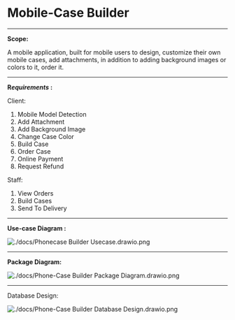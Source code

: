# Mobile-Case Builder

---

**Scope:**

A mobile application, built for mobile users to design, customize their own mobile cases, add attachments, in addition to adding background images or colors to it, order it.

---

**R*equirements* :**

Client:

1. Mobile Model Detection
2. Add Attachment
3. Add Background Image
4. Change Case Color
5. Build Case
6. Order Case
7. Online Payment
8. Request Refund

Staff:

1. View Orders
2. Build Cases
3. Send To Delivery

---

**Use-case Diagram :**

![./docs/Phonecase Builder Usecase.drawio.png](Phonecase_Builder_Usecase.drawio.png)

---

**Package Diagram:**

![./docs/Phone-Case Builder Package Diagram.drawio.png](Phone-Case_Builder_Package_Diagram.drawio.png)

---

Database Design:

![./docs/Phone-Case Builder Database Design.drawio.png](Phone-Case_Builder_Database_Design.drawio.png)
